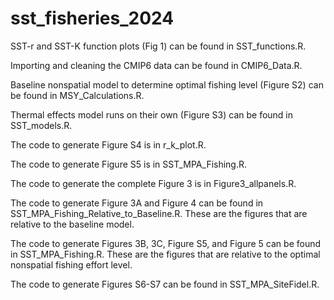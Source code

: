 # sst_fisheries_2024

SST-r and SST-K function plots (Fig 1) can be found in SST_functions.R.

Importing and cleaning the CMIP6 data can be found in CMIP6_Data.R.

Baseline nonspatial model to determine optimal fishing level (Figure S2) can be found in MSY_Calculations.R.

Thermal effects model runs on their own (Figure S3) can be found in SST_models.R.

The code to generate Figure S4 is in r_k_plot.R.

The code to generate Figure S5 is in SST_MPA_Fishing.R. 

The code to generate the complete Figure 3 is in Figure3_allpanels.R.

The code to generate Figure 3A and Figure 4 can be found in SST_MPA_Fishing_Relative_to_Baseline.R. These are the figures that are relative to the baseline model.

The code to generate Figures 3B, 3C, Figure S5, and Figure 5 can be found in SST_MPA_Fishing.R. These are the figures that are relative to the optimal nonspatial fishing effort level.

The code to generate Figures S6-S7 can be found in SST_MPA_SiteFidel.R.

